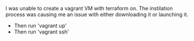 I was unable to create a vagrant VM with terraform on. 
The instilation process was causing me an issue with either downloading it or launching it. 
- Then run 'vagrant up'
- Then run 'vagrant ssh'